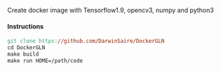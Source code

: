 Create docker image with Tensorflow1.9, opencv3,  numpy and python3
#### Instructions

```makefile
git clone https://github.com/DarwinSaire/DockerGLN
cd DockerGLN
make build
make run HOME=/path/code
```



